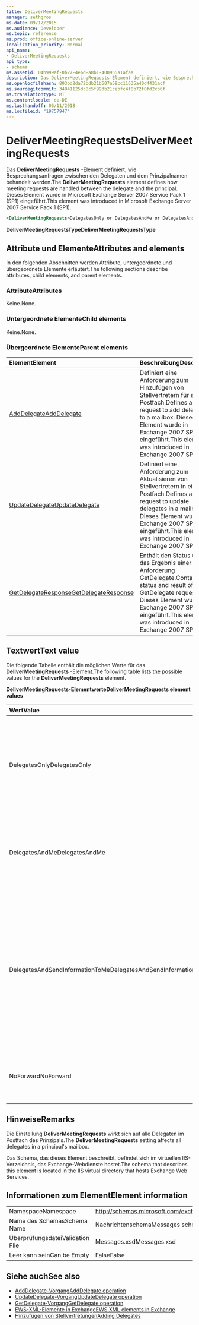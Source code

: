 ```yaml
---
title: DeliverMeetingRequests
manager: sethgros
ms.date: 09/17/2015
ms.audience: Developer
ms.topic: reference
ms.prod: office-online-server
localization_priority: Normal
api_name:
- DeliverMeetingRequests
api_type:
- schema
ms.assetid: 04b999af-0b27-4e6d-a8b1-400955a1afaa
description: Das DeliverMeetingRequests-Element definiert, wie Besprechungsanfragen zwischen den Delegaten und dem Prinzipalnamen behandelt werden. Dieses Element wurde in Microsoft Exchange Server 2007 Service Pack 1 (SP1) eingeführt.
ms.openlocfilehash: 803bd2da72bdb21b507a59cc11635a40d4431acf
ms.sourcegitcommit: 34041125dc8c5f993b21cebfc4f8b72f0fd2cb6f
ms.translationtype: MT
ms.contentlocale: de-DE
ms.lasthandoff: 06/11/2018
ms.locfileid: "19757947"
---
```

# <a name="delivermeetingrequests"></a><span data-ttu-id="4489c-104">DeliverMeetingRequests</span><span class="sxs-lookup"><span data-stu-id="4489c-104">DeliverMeetingRequests</span></span>

<span data-ttu-id="4489c-105">Das **DeliverMeetingRequests** -Element definiert, wie Besprechungsanfragen zwischen den Delegaten und dem Prinzipalnamen behandelt werden.</span><span class="sxs-lookup"><span data-stu-id="4489c-105">The **DeliverMeetingRequests** element defines how meeting requests are handled between the delegate and the principal.</span></span> <span data-ttu-id="4489c-106">Dieses Element wurde in Microsoft Exchange Server 2007 Service Pack 1 (SP1) eingeführt.</span><span class="sxs-lookup"><span data-stu-id="4489c-106">This element was introduced in Microsoft Exchange Server 2007 Service Pack 1 (SP1).</span></span> 
  
```XML
<DeliverMeetingRequests>DelegatesOnly or DelegatesAndMe or DelegatesAndSendInformationToMe or NoForward</DeliverMeetingRequests>
```

 <span data-ttu-id="4489c-107">**DeliverMeetingRequestsType**</span><span class="sxs-lookup"><span data-stu-id="4489c-107">**DeliverMeetingRequestsType**</span></span>
## <a name="attributes-and-elements"></a><span data-ttu-id="4489c-108">Attribute und Elemente</span><span class="sxs-lookup"><span data-stu-id="4489c-108">Attributes and elements</span></span>

<span data-ttu-id="4489c-109">In den folgenden Abschnitten werden Attribute, untergeordnete und übergeordnete Elemente erläutert.</span><span class="sxs-lookup"><span data-stu-id="4489c-109">The following sections describe attributes, child elements, and parent elements.</span></span>
  
### <a name="attributes"></a><span data-ttu-id="4489c-110">Attribute</span><span class="sxs-lookup"><span data-stu-id="4489c-110">Attributes</span></span>

<span data-ttu-id="4489c-111">Keine.</span><span class="sxs-lookup"><span data-stu-id="4489c-111">None.</span></span>
  
### <a name="child-elements"></a><span data-ttu-id="4489c-112">Untergeordnete Elemente</span><span class="sxs-lookup"><span data-stu-id="4489c-112">Child elements</span></span>

<span data-ttu-id="4489c-113">Keine.</span><span class="sxs-lookup"><span data-stu-id="4489c-113">None.</span></span>
  
### <a name="parent-elements"></a><span data-ttu-id="4489c-114">Übergeordnete Elemente</span><span class="sxs-lookup"><span data-stu-id="4489c-114">Parent elements</span></span>

|<span data-ttu-id="4489c-115">**Element**</span><span class="sxs-lookup"><span data-stu-id="4489c-115">**Element**</span></span>|<span data-ttu-id="4489c-116">**Beschreibung**</span><span class="sxs-lookup"><span data-stu-id="4489c-116">**Description**</span></span>|
|:-----|:-----|
|[<span data-ttu-id="4489c-117">AddDelegate</span><span class="sxs-lookup"><span data-stu-id="4489c-117">AddDelegate</span></span>](adddelegate.md) <br/> |<span data-ttu-id="4489c-118">Definiert eine Anforderung zum Hinzufügen von Stellvertretern für ein Postfach.</span><span class="sxs-lookup"><span data-stu-id="4489c-118">Defines a request to add delegates to a mailbox.</span></span> <span data-ttu-id="4489c-119">Dieses Element wurde in Exchange 2007 SP1 eingeführt.</span><span class="sxs-lookup"><span data-stu-id="4489c-119">This element was introduced in Exchange 2007 SP1.</span></span>  <br/> |
|[<span data-ttu-id="4489c-120">UpdateDelegate</span><span class="sxs-lookup"><span data-stu-id="4489c-120">UpdateDelegate</span></span>](updatedelegate.md) <br/> |<span data-ttu-id="4489c-121">Definiert eine Anforderung zum Aktualisieren von Stellvertretern in einem Postfach.</span><span class="sxs-lookup"><span data-stu-id="4489c-121">Defines a request to update delegates in a mailbox.</span></span> <span data-ttu-id="4489c-122">Dieses Element wurde in Exchange 2007 SP1 eingeführt.</span><span class="sxs-lookup"><span data-stu-id="4489c-122">This element was introduced in Exchange 2007 SP1.</span></span>  <br/> |
|[<span data-ttu-id="4489c-123">GetDelegateResponse</span><span class="sxs-lookup"><span data-stu-id="4489c-123">GetDelegateResponse</span></span>](getdelegateresponse.md) <br/> |<span data-ttu-id="4489c-124">Enthält den Status und das Ergebnis einer Anforderung GetDelegate.</span><span class="sxs-lookup"><span data-stu-id="4489c-124">Contains the status and result of a GetDelegate request.</span></span> <span data-ttu-id="4489c-125">Dieses Element wurde in Exchange 2007 SP1 eingeführt.</span><span class="sxs-lookup"><span data-stu-id="4489c-125">This element was introduced in Exchange 2007 SP1.</span></span>  <br/> |
   
## <a name="text-value"></a><span data-ttu-id="4489c-126">Textwert</span><span class="sxs-lookup"><span data-stu-id="4489c-126">Text value</span></span>

<span data-ttu-id="4489c-127">Die folgende Tabelle enthält die möglichen Werte für das **DeliverMeetingRequests** -Element.</span><span class="sxs-lookup"><span data-stu-id="4489c-127">The following table lists the possible values for the **DeliverMeetingRequests** element.</span></span> 
  
<span data-ttu-id="4489c-128">**DeliverMeetingRequests-Elementwerte**</span><span class="sxs-lookup"><span data-stu-id="4489c-128">**DeliverMeetingRequests element values**</span></span>

|<span data-ttu-id="4489c-129">**Wert**</span><span class="sxs-lookup"><span data-stu-id="4489c-129">**Value**</span></span>|<span data-ttu-id="4489c-130">**Beschreibung**</span><span class="sxs-lookup"><span data-stu-id="4489c-130">**Description**</span></span>|
|:-----|:-----|
|<span data-ttu-id="4489c-131">DelegatesOnly</span><span class="sxs-lookup"><span data-stu-id="4489c-131">DelegatesOnly</span></span>  <br/> |<span data-ttu-id="4489c-132">Besprechungsanfragen werden an die Stellvertretung weitergeleitet und in den Ordner Gelöschte Elemente im Postfach des Prinzipals verschoben.</span><span class="sxs-lookup"><span data-stu-id="4489c-132">Meeting requests are forwarded to the delegate and moved to the Deleted Items folder in the principal's mailbox.</span></span>  <br/> |
|<span data-ttu-id="4489c-133">DelegatesAndMe</span><span class="sxs-lookup"><span data-stu-id="4489c-133">DelegatesAndMe</span></span>  <br/> |<span data-ttu-id="4489c-134">Besprechungsanfragen an die Stellvertretung weitergeleitet werden und im Ordner "Posteingang" im Postfach des Prinzipals bleiben.</span><span class="sxs-lookup"><span data-stu-id="4489c-134">Meeting requests are forwarded to the delegate and remain in the Inbox folder in the principal's mailbox.</span></span>  <br/> |
|<span data-ttu-id="4489c-135">DelegatesAndSendInformationToMe</span><span class="sxs-lookup"><span data-stu-id="4489c-135">DelegatesAndSendInformationToMe</span></span>  <br/> |<span data-ttu-id="4489c-136">Besprechungsanfragen an die Stellvertretung weitergeleitet werden und im Ordner "Posteingang" im Postfach des Prinzipals bleiben, aber die Schaltflächen mit Vorbehalt, annehmen und Ablehnen nicht in der Microsoft Office Outlook-Lesebereich angezeigt.</span><span class="sxs-lookup"><span data-stu-id="4489c-136">Meeting requests are forwarded to the delegate and remain in the Inbox folder in the principal's mailbox, but the Accept, Tentative, and Decline buttons do not appear in the Microsoft Office Outlook reading pane.</span></span>  <br/> |
|<span data-ttu-id="4489c-137">NoForward</span><span class="sxs-lookup"><span data-stu-id="4489c-137">NoForward</span></span>  <br/> |<span data-ttu-id="4489c-138">Besprechungsanfragen werden nicht an die Stellvertretung weitergeleitet.</span><span class="sxs-lookup"><span data-stu-id="4489c-138">Meeting requests are not forwarded to the delegate.</span></span>  <br/> |
   
## <a name="remarks"></a><span data-ttu-id="4489c-139">Hinweise</span><span class="sxs-lookup"><span data-stu-id="4489c-139">Remarks</span></span>

<span data-ttu-id="4489c-140">Die Einstellung **DeliverMeetingRequests** wirkt sich auf alle Delegaten im Postfach des Prinzipals.</span><span class="sxs-lookup"><span data-stu-id="4489c-140">The **DeliverMeetingRequests** setting affects all delegates in a principal's mailbox.</span></span> 
  
<span data-ttu-id="4489c-141">Das Schema, das dieses Element beschreibt, befindet sich im virtuellen IIS-Verzeichnis, das Exchange-Webdienste hostet.</span><span class="sxs-lookup"><span data-stu-id="4489c-141">The schema that describes this element is located in the IIS virtual directory that hosts Exchange Web Services.</span></span>
  
## <a name="element-information"></a><span data-ttu-id="4489c-142">Informationen zum Element</span><span class="sxs-lookup"><span data-stu-id="4489c-142">Element information</span></span>

|||
|:-----|:-----|
|<span data-ttu-id="4489c-143">Namespace</span><span class="sxs-lookup"><span data-stu-id="4489c-143">Namespace</span></span>  <br/> |http://schemas.microsoft.com/exchange/services/2006/messages  <br/> |
|<span data-ttu-id="4489c-144">Name des Schemas</span><span class="sxs-lookup"><span data-stu-id="4489c-144">Schema Name</span></span>  <br/> |<span data-ttu-id="4489c-145">Nachrichtenschema</span><span class="sxs-lookup"><span data-stu-id="4489c-145">Messages schema</span></span>  <br/> |
|<span data-ttu-id="4489c-146">Überprüfungsdatei</span><span class="sxs-lookup"><span data-stu-id="4489c-146">Validation File</span></span>  <br/> |<span data-ttu-id="4489c-147">Messages.xsd</span><span class="sxs-lookup"><span data-stu-id="4489c-147">Messages.xsd</span></span>  <br/> |
|<span data-ttu-id="4489c-148">Leer kann sein</span><span class="sxs-lookup"><span data-stu-id="4489c-148">Can be Empty</span></span>  <br/> |<span data-ttu-id="4489c-149">False</span><span class="sxs-lookup"><span data-stu-id="4489c-149">False</span></span>  <br/> |
   
## <a name="see-also"></a><span data-ttu-id="4489c-150">Siehe auch</span><span class="sxs-lookup"><span data-stu-id="4489c-150">See also</span></span>

- [<span data-ttu-id="4489c-151">AddDelegate-Vorgang</span><span class="sxs-lookup"><span data-stu-id="4489c-151">AddDelegate operation</span></span>](adddelegate-operation.md)  
- [<span data-ttu-id="4489c-152">UpdateDelegate-Vorgang</span><span class="sxs-lookup"><span data-stu-id="4489c-152">UpdateDelegate operation</span></span>](updatedelegate-operation.md)  
- [<span data-ttu-id="4489c-153">GetDelegate-Vorgang</span><span class="sxs-lookup"><span data-stu-id="4489c-153">GetDelegate operation</span></span>](getdelegate-operation.md)
- [<span data-ttu-id="4489c-154">EWS-XML-Elemente in Exchange</span><span class="sxs-lookup"><span data-stu-id="4489c-154">EWS XML elements in Exchange</span></span>](ews-xml-elements-in-exchange.md)
- [<span data-ttu-id="4489c-155">Hinzufügen von Stellvertretungen</span><span class="sxs-lookup"><span data-stu-id="4489c-155">Adding Delegates</span></span>](http://msdn.microsoft.com/library/3a744150-66a3-4a13-9433-793603ba5038%28Office.15%29.aspx)

